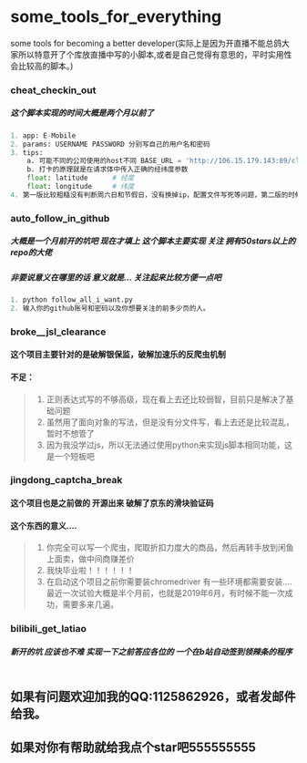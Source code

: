 # some_tools_for_everything
some tools for becoming a better developer(实际上是因为开直播不能总鸽大家所以特意开了个库放直播中写的小脚本,或者是自己觉得有意思的，平时实用性会比较高的脚本。)

### cheat_checkin_out
##### 这个脚本实现的时间大概是两个月以前了
```python
1. app: E-Mobile
2. params: USERNAME PASSWORD 分别写自己的用户名和密码
3. tips: 
    a. 可能不同的公司使用的host不同 BASE_URL = 'http://106.15.179.143:89/client.do' 中的host部分可能需要替换
    b. 打卡的原理就是在请求体中传入正确的经纬度参数
    float: latitude      # 经度
    float: longitude     # 纬度
4. 第一版比较粗糙没有判断周六日和节假日，没有换掉ip，配置文件写死等问题，第二版的时候我会修复这些问题
```

### auto_follow_in_github
##### 大概是一个月前开的坑吧 现在才填上 这个脚本主要实现 关注 拥有50stars以上的repo的大佬
##### 非要说意义在哪里的话 意义就是... 关注起来比较方便一点吧
```python
1. python follow_all_i_want.py
2. 输入你的github账号和密码以及你想要关注的前多少页的人。
```

### broke__jsl_clearance
#### 这个项目主要针对的是破解银保监，破解加速乐的反爬虫机制
#### 不足：
> 1. 正则表达式写的不够高级，现在看上去还比较弱智，目前只是解决了基础问题
> 2. 虽然用了面向对象的写法，但是没有分文件写，看上去还是比较混乱，暂时不想管了
> 3. 因为我没学过js，所以无法通过使用python来实现js脚本相同功能，这是一个短板吧


### jingdong_captcha_break
#### 这个项目也是之前做的 开源出来 破解了京东的滑块验证码
#### 这个东西的意义....
> 1. 你完全可以写一个爬虫，爬取折扣力度大的商品，然后再转手放到闲鱼上面卖，做中间商赚差价
> 2. 我快毕业啦！！！！！！
> 3. 在启动这个项目之前你需要装chromedriver 有一些环境都需要安装....最近一次试验大概是半个月前，也就是2019年6月，有时候不能一次成功，需要多来几遍。


### bilibili_get_latiao
##### 新开的坑 应该也不难 实现一下之前答应各位的 一个在b站自动签到领辣条的程序
```python 
```


## 如果有问题欢迎加我的QQ:1125862926，或者发邮件给我。
## 如果对你有帮助就给我点个star吧555555555




